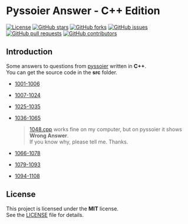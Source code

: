 # Pyssoier Answer - C++ Edition
[![License](https://img.shields.io/github/license/romeoahmed/pyssoier_answer_cpp)](https://github.com/romeoahmed/pyssoier_answer_cpp/blob/main/LICENSE)
[![GitHub stars](https://img.shields.io/github/stars/romeoahmed/pyssoier_answer_cpp)](https://github.com/romeoahmed/pyssoier_answer_py/stargazers)
[![GitHub forks](https://img.shields.io/github/forks/romeoahmed/pyssoier_answer_cpp)](https://github.com/romeoahmed/pyssoier_answer_py/forks)
[![GitHub issues](https://img.shields.io/github/issues/romeoahmed/pyssoier_answer_cpp)](https://github.com/romeoahmed/pyssoier_answer_py/issues)
[![GitHub pull requests](https://img.shields.io/github/issues-pr/romeoahmed/pyssoier_answer_cpp)](https://github.com/romeoahmed/pyssoier_answer_py/pulls)
[![GitHub contributors](https://img.shields.io/github/contributors/romeoahmed/pyssoier_answer_cpp)](https://github.com/romeoahmed/pyssoier_answer_cpp/graphs/contributors)

## Introduction
Some answers to questions from [pyssoier](http://py.ssoier.cn:7077/) written in **C++**.  
You can get the source code in the **src** folder.   
- [1001-1006](https://github.com/romeoahmed/pyssoier_answer_cpp/tree/main/src/1001-1006)

- [1007-1024](https://github.com/romeoahmed/pyssoier_answer_cpp/tree/main/src/1007-1024)

- [1025-1035](https://github.com/romeoahmed/pyssoier_answer_cpp/tree/main/src/1025-1035)

- [1036-1065](https://github.com/romeoahmed/pyssoier_answer_cpp/tree/main/src/1036-1065)
    > [1048.cpp](https://github.com/romeoahmed/pyssoier_answer_cpp/tree/main/src/1036-1065/1048.cpp) works fine on my computer, but on pyssoier it shows **Wrong Answer**.  
    > If you know why, please tell me. Thanks.

- [1066-1078](https://github.com/romeoahmed/pyssoier_answer_cpp/tree/main/src/1066-1078)

- [1079-1093](https://github.com/romeoahmed/pyssoier_answer_cpp/tree/main/src/1079-1093)

- [1094-1108](https://github.com/romeoahmed/pyssoier_answer_cpp/tree/main/src/1094-1108)
  
## License
This project is licensed under the **MIT** license.  
See the [LICENSE](https://github.com/romeoahmed/pyssoier_answer_cpp/tree/main/LICENSE) file for details.
